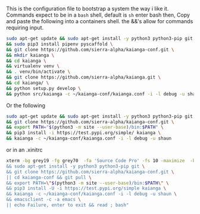 This is the configuration file to bootstrap a system the way i like it.
Commands expect to be in a `bash` shell, default is `sh` enter bash then,
Copy and paste the following into a containers shell. the &&'s allow for commands requiring input.

```bash
sudo apt-get update && sudo apt-get install -y python3 python3-pip git \
&& sudo pip3 install pipenv pyscaffold \
&& git clone https://github.com/sierra-alpha/kaianga-conf.git \
&& mkdir kaianga \
&& cd kaianga \
&& virtualenv venv \
&& . venv/bin/activate \
&& git clone https://github.com/sierra-alpha/kaianga.git \
&& cd kaianga/ \
&& python setup.py develop \
&& python src/kaianga -c ~/kaianga-conf/kaianga.conf -i -l debug -u shaun
```

Or the following
```bash
sudo apt-get update && sudo apt-get install -y python3 python3-pip git \
&& git clone https://github.com/sierra-alpha/kaianga-conf.git \
&& export PATH="$(python3 -m site --user-base)/bin:$PATH" \
&& pip3 install -i https://test.pypi.org/simple/ kaianga \
&& kaianga -c ~/kaianga-conf/kaianga.conf -i -l debug -u shaun
```

or in an .xinitrc
```bash
xterm -bg grey19 -fg grey70  -fa 'Source Code Pro' -fs 10 -maximize  -bc -e bash -c "sudo apt-get update \
&& sudo apt-get install -y python3 python3-pip git \
&& git clone https://github.com/sierra-alpha/kaianga-conf.git \
|| cd kaianga-conf && git pull \
&& export PATH=\"$(python3 -m site --user-base)/bin:$PATH\" \
&& pip3 install -U -i https://test.pypi.org/simple kaianga \
&& kaianga -c ~/kaianga-conf/kaianga.conf -i -l debug -u shaun \
&& emacsclient -c -a emacs \
|| echo Failure, enter to exit && read ; bash"
```
